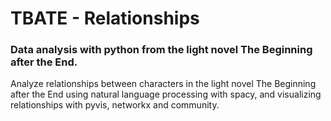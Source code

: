 # TBATE - Relationships

### Data analysis with python from the light novel The Beginning after the End.


Analyze relationships between characters in the light novel The Beginning after the End using natural language processing with spacy, and visualizing relationships with pyvis, networkx and community.
